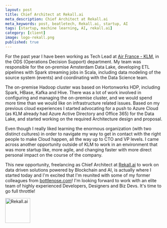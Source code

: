 ```yaml
---
layout: post
title: Chief Architect at Rekall.ai
meta_description: Chief Architect at Rekall.ai
meta_keywords: post, beatletech, Rekall.ai, startup, AI
tags: [startup, machine learning, AI, rekall.ai]
category: [client]
image: logo-rekall.png
published: true
---
```


For the past year I have been working as Tech Lead at [Air France - KLM](https://www.airfranceklm.com/en/group), in the ODS (Operations Decision Support) department. My team was responsible for the on-premise Amsterdam Data Lake, developing ETL pipelines with Spark streaming jobs in Scala, including data modeling of the source system (events) and coordinating with the Data Science team.

The on-premise Hadoop cluster was based on Hortonworks HDP, including Spark, HBase, Kafka and Hive. There was a lot of work involved in configuring and managing the on-premise cluster, and we would spend more time than we would like on infrastructure related issues. Based on my previous cloud experiences I started advocating for a push to Azure Cloud (as KLM already had Azure Active Directory and Office 365) for the Data Lake, and started working on the required Architecture design and proposal.

Even though I really liked learning the enormous organization (with two distinct cultures) in order to navigate my way to get in contact with the right people to make Cloud happen, all the way up to CTO and VP levels. I came across another opportunity outside of KLM to work in an environment that was more startup like, more agile, and changing faster with more direct personal impact on the course of the company.

This new opportunity, freelancing as Chief Architect at [Rekall.ai](https://rekall.ai) to work on data driven solutions powered by Blockchain and AI, is actually where I started today and I'm excited that I'm reunited with some of my former colleagues from [bottlenose.com](2015/02/09/bottlenose-series-b)! I'm looking forward to work with an elite team of highly experienced Developers, Designers and Biz Devs. It's time to go full throttle!

<a href="http://rekall.ai">
<img src="https://s3-eu-west-1.amazonaws.com/eu-west-1.beatletech.com/images/logo-rekall.png" alt="Rekall.ai" title="Chief Architect" width="80px" height="80px" style="margin-left:0px">
</a>